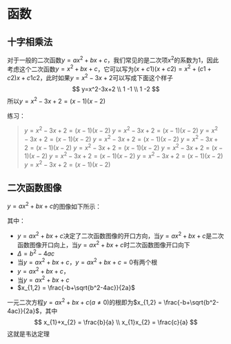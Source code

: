 # 函数

## 十字相乘法

对于一般的二次函数$y=ax^2+bx+c$，我们常见的是二次项$x^2$的系数为1，因此考虑这个二次函数$y=x^2+bx+c$，它可以写为$(x+c1)(x+c2)=x^2+(c1+c2)x+c1c2$，此时如果$y=x^2-3x+2$可以写成下面这个样子
$$
y=x^2-3x+2 \\
1   -1  \\
1   -2
$$
所以$y=x^2-3x+2=(x-1)(x-2)$

练习：
> $y=x^2-3x+2=(x-1)(x-2)$       $y=x^2-3x+2=(x-1)(x-2)$
> $y=x^2-3x+2=(x-1)(x-2)$       $y=x^2-3x+2=(x-1)(x-2)$
> $y=x^2-3x+2=(x-1)(x-2)$       $y=x^2-3x+2=(x-1)(x-2)$
> $y=x^2-3x+2=(x-1)(x-2)$       $y=x^2-3x+2=(x-1)(x-2)$
> $y=x^2-3x+2=(x-1)(x-2)$       $y=x^2-3x+2=(x-1)(x-2)$

## 二次函数图像

$y=ax^2+bx+c$的图像如下所示：

其中：

- $y=ax^2+bx+c$决定了二次函数图像的开口方向，当$y=ax^2+bx+c$是二次函数图像开口向上，当$y=ax^2+bx+c$时二次函数图像开口向下
- $\Delta = b^2-4ac$
- 当$y=ax^2+bx+c$，$y=ax^2+bx+c=0$有两个根
- $y=ax^2+bx+c$，
- 当$y=ax^2+bx+c$
- $x_{1,2} = \frac{-b+\sqrt{b^2-4ac}}{2a}$

一元二次方程$y=ax^2+bx+c(a \neq 0)$的根即为$x_{1,2} = \frac{-b+\sqrt{b^2-4ac}}{2a}$，其中
$$
x_{1}+x_{2} = \frac{b}{a} \\
x_{1}x_{2} = \frac{c}{a}
$$
这就是韦达定理
